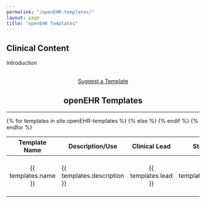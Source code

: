 ```yaml
---
permalink: "/openEHR-templates/"
layout: page
title: "openEHR Templates"
---
```

<section class="bg-primary text-white" id="about">
      <div class="container text-center">
        <h2 class="mb-4">Clinical Content</h2>
        <p align="left">Introduction</p><br>
		<center><a class="btn btn-light btn-xl" href="mailto:info@apperta.org">Suggest a Template</a></center>
    </div>
</section>
<section id="openEHR-templates">
      <div class="container">
        <div class="row">
          <div class="col-lg-12">
            <center><h2 class="section-heading">openEHR Templates</h2>
            <hr class="my-4"></center>
  	<div style="overflow-x:auto;">	
         <table id="project" class="table table-striped table-bordered display responsive no-wrap" style="width:100%">
        <thead>
            <tr>
                <th>Template Name</th>
                <th>Description/Use</th>
                <th>Clinical Lead</th>
				<th>Status</th>
                <th>CKM Link</th>
                <th><i class="fab fa-github"></i> Git Location</th>
                <th>Key Words</th>
            </tr>
        </thead>
        <tbody>
        {% for templates in site.openEHR-templates %}
            <tr>
                <td style="text-align:center; vertical-align:middle">{{ templates.name }}</td>
                <td><p>{{ templates.description }}</p></td>
                <td style="text-align:center; vertical-align:middle">{{ templates.lead }}</td>    
            <td style="text-align:center; vertical-align:middle">{{ templates.status }}</td>  
                <td style="text-align:center; vertical-align:middle">
                {% if templates.ckm == null %}
                {% else %}
                <a href="{{ templates.ckm }}"><i class="fas fa-globe fa-2x"></i></a>
                {% endif %}
                </td>
                <td style="text-align:center; vertical-align:middle">
                {% if templates.git == null %}
                </td>
                {% else %}
                <a href="{{ templates.git }}" target="_blank"><i class="fab fa-github fa-2x"></i></a>
                {% endif %}
                </td>
                <td>{{ templates.keywords }}</td>
            </tr>
        {% endfor %}
    </tbody>
</table>
</div>        
      </div>
	  </div>
	  </div>
    </section>